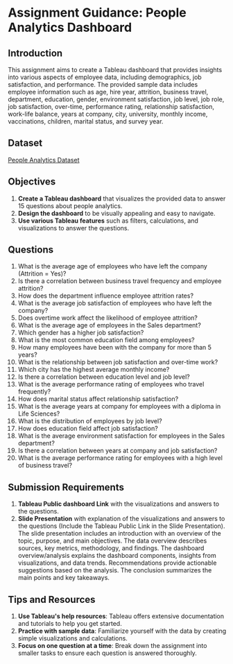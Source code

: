 # Assignment Guidance: People Analytics Dashboard

## Introduction
This assignment aims to create a Tableau dashboard that provides insights into various aspects of employee data, including demographics, job satisfaction, and performance. The provided sample data includes employee information such as age, hire year, attrition, business travel, department, education, gender, environment satisfaction, job level, job role, job satisfaction, over-time, performance rating, relationship satisfaction, work-life balance, years at company, city, university, monthly income, vaccinations, children, marital status, and survey year.

## Dataset
[People Analytics Dataset](https://docs.google.com/spreadsheets/d/1x9Kx6nKPpOhrvQ_BaGVGHGGYXLuZKdlNHDOX0IkQjAg/edit?usp=sharing)

## Objectives
1. **Create a Tableau dashboard** that visualizes the provided data to answer 15 questions about people analytics.
2. **Design the dashboard** to be visually appealing and easy to navigate.
3. **Use various Tableau features** such as filters, calculations, and visualizations to answer the questions.

## Questions
1. What is the average age of employees who have left the company (Attrition = Yes)?
2. Is there a correlation between business travel frequency and employee attrition?
3. How does the department influence employee attrition rates?
4. What is the average job satisfaction of employees who have left the company?
5. Does overtime work affect the likelihood of employee attrition?
6.  What is the average age of employees in the Sales department?
7. Which gender has a higher job satisfaction?
8. What is the most common education field among employees?
9. How many employees have been with the company for more than 5 years?
10. What is the relationship between job satisfaction and over-time work?
11. Which city has the highest average monthly income?
12. Is there a correlation between education level and job level?
13. What is the average performance rating of employees who travel frequently?
14. How does marital status affect relationship satisfaction?
15. What is the average years at company for employees with a diploma in Life Sciences?
16. What is the distribution of employees by job level?
17. How does education field affect job satisfaction?
18. What is the average environment satisfaction for employees in the Sales department?
19. Is there a correlation between years at company and job satisfaction?
120. What is the average performance rating for employees with a high level of business travel?

## Submission Requirements
1. **Tableau Public dashboard Link** with the visualizations and answers to the questions.
2. **Slide Presentation** with explanation of the visualizations and answers to the questions (Include the Tableau Public Link in the Slide Presentation).
The slide presentation includes an introduction with an overview of the topic, purpose, and main objectives. The data overview describes sources, key metrics, methodology, and findings. The dashboard overview/analysis explains the dashboard components, insights from visualizations, and data trends. Recommendations provide actionable suggestions based on the analysis. The conclusion summarizes the main points and key takeaways.

## Tips and Resources
1. **Use Tableau's help resources**: Tableau offers extensive documentation and tutorials to help you get started.
2. **Practice with sample data**: Familiarize yourself with the data by creating simple visualizations and calculations.
3. **Focus on one question at a time**: Break down the assignment into smaller tasks to ensure each question is answered thoroughly.

